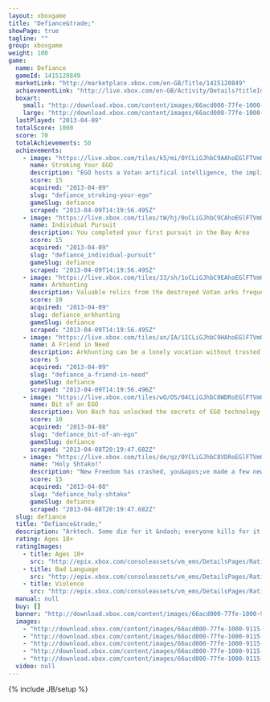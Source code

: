```yaml
---
layout: xboxgame
title: "Defiance&trade;"
showPage: true
tagline: ""
group: xboxgame
weight: 100
game: 
  name: Defiance
  gameId: 1415120849
  marketLink: "http://marketplace.xbox.com/en-GB/Title/1415120849"
  achievementLink: "http://live.xbox.com/en-GB/Activity/Details?titleId=1415120849"
  boxart: 
    small: "http://download.xbox.com/content/images/66acd000-77fe-1000-9115-d802545907d1/1033/boxartsm.jpg"
    large: "http://download.xbox.com/content/images/66acd000-77fe-1000-9115-d802545907d1/1033/boxartlg.jpg"
  lastPlayed: "2013-04-09"
  totalScore: 1000
  score: 70
  totalAchievements: 50
  achievements: 
    - image: "https://live.xbox.com/tiles/k5/mi/0YCLiGJhbC9AAhoEGlFTVmQxL2FjaC8wLzg0AAAAAOfn5-6NmY8=.jpg"
      name: Stroking Your EGO
      description: "EGO hosts a Votan artifical intelligence, the implications of which are not fully understood"
      score: 15
      acquired: "2013-04-09"
      slug: "defiance_stroking-your-ego"
      gameSlug: defiance
      scraped: "2013-04-09T14:19:56.495Z"
    - image: "https://live.xbox.com/tiles/tW/hj/0oCLiGJhbC9CAhoEGlFTVmQxL2FjaC8wLzg2AAAAAOfn5-1MaKk=.jpg"
      name: Individual Pursuit
      description: You completed your first pursuit in the Bay Area
      score: 15
      acquired: "2013-04-09"
      slug: "defiance_individual-pursuit"
      gameSlug: defiance
      scraped: "2013-04-09T14:19:56.495Z"
    - image: "https://live.xbox.com/tiles/33/sh/1oCLiGJhbC9EAhoEGlFTVmQxL2FjaC8wLzgwAAAAAOfn5-kOe8M=.jpg"
      name: Arkhunting
      description: Valuable relics from the destroyed Votan arks frequently and dangerously rain from the sky
      score: 10
      acquired: "2013-04-09"
      slug: defiance_arkhunting
      gameSlug: defiance
      scraped: "2013-04-09T14:19:56.495Z"
    - image: "https://live.xbox.com/tiles/an/IA/1ICLiGJhbC9HAhoEGlFTVmQxL2FjaC8wLzgzAAAAAOfn5-svcnY=.jpg"
      name: A Friend in Need
      description: Arkhunting can be a lonely vocation without trusted friends
      score: 5
      acquired: "2013-04-09"
      slug: "defiance_a-friend-in-need"
      gameSlug: defiance
      scraped: "2013-04-09T14:19:56.496Z"
    - image: "https://live.xbox.com/tiles/wO/OS/04CLiGJhbC8WDRoEGlFTVmQxL2FjaC8wLzdiAAAAAOfn5-y949w=.jpg"
      name: Bit of an EGO
      description: Von Bach has unlocked the secrets of EGO technology for commercial use; You are proof
      score: 10
      acquired: "2013-04-08"
      slug: "defiance_bit-of-an-ego"
      gameSlug: defiance
      scraped: "2013-04-08T20:19:47.682Z"
    - image: "https://live.xbox.com/tiles/de/qz/0YCLiGJhbC8VDRoEGlFTVmQxL2FjaC8wLzdhAAAAAOfn5-6c6mk=.jpg"
      name: "Holy Shtako!"
      description: "New Freedom has crashed, you&apos;ve made a few new friends and one of them lives inside your head"
      score: 15
      acquired: "2013-04-08"
      slug: "defiance_holy-shtako"
      gameSlug: defiance
      scraped: "2013-04-08T20:19:47.682Z"
  slug: defiance
  title: "Defiance&trade;"
  description: "Arktech. Some die for it &ndash; everyone kills for it. Join a futuristic online open-world shooter where thousands of players scour a transformed Earth competing for alien technology. Hunt alone or with others as you improve your skills and level up unlocking powerful weapons that will help you survive the massive battles that await."
  rating: Ages 18+
  ratingImages: 
    - title: Ages 18+
      src: "http://epix.xbox.com/consoleassets/vm_ems/DetailsPages/RatingSystemID/14/default/Values/14005.png"
    - title: Bad Language
      src: "http://epix.xbox.com/consoleassets/vm_ems/DetailsPages/RatingSystemID/14/default/Descriptors/14000.png"
    - title: Violence
      src: "http://epix.xbox.com/consoleassets/vm_ems/DetailsPages/RatingSystemID/14/default/Descriptors/14005.png"
  manual: null
  buy: []
  banner: "http://download.xbox.com/content/images/66acd000-77fe-1000-9115-d802545907d1/1033/banner.png"
  images: 
    - "http://download.xbox.com/content/images/66acd000-77fe-1000-9115-d802545907d1/1033/screenlg1.jpg"
    - "http://download.xbox.com/content/images/66acd000-77fe-1000-9115-d802545907d1/1033/screenlg2.jpg"
    - "http://download.xbox.com/content/images/66acd000-77fe-1000-9115-d802545907d1/1033/screenlg3.jpg"
    - "http://download.xbox.com/content/images/66acd000-77fe-1000-9115-d802545907d1/1033/screenlg4.jpg"
    - "http://download.xbox.com/content/images/66acd000-77fe-1000-9115-d802545907d1/1033/screenlg5.jpg"
  video: null
---
```

{% include JB/setup %}